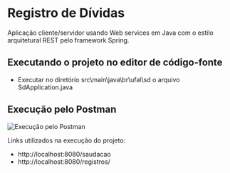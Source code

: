 # Registro de Dívidas

Aplicação cliente/servidor usando Web services em Java com o estilo arquitetural REST pelo framework Spring.

## Executando o projeto no editor de código-fonte

* Executar no diretório src\main\java\br\ufal\sd o arquivo SdApplication.java

## Execução pelo Postman

![Execução pelo Postman](https://github.com/jmofarias/registro_de_dividas/blob/master/execucao_postman.gif)

Links utilizados na execução do projeto:

* http://localhost:8080/saudacao
* http://localhost:8080/registros/
